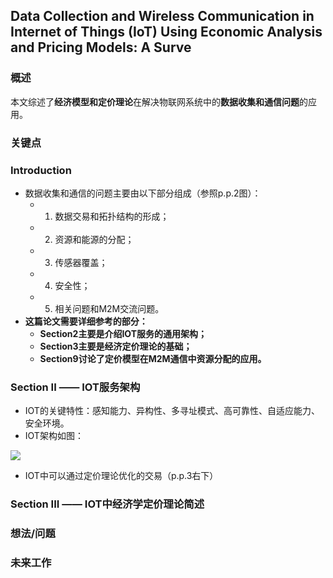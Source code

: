 ## Data Collection and Wireless Communication in Internet of Things (IoT) Using Economic Analysis and Pricing Models: A Surve


### 概述

本文综述了**经济模型和定价理论**在解决物联网系统中的**数据收集和通信问题**的应用。


### 关键点

### Introduction

- 数据收集和通信的问题主要由以下部分组成（参照p.p.2图）：
  - 1. 数据交易和拓扑结构的形成；
  - 2. 资源和能源的分配；
  - 3. 传感器覆盖；
  - 4. 安全性；
  - 5. 相关问题和M2M交流问题。
- **这篇论文需要详细参考的部分：**
	- **Section2主要是介绍IOT服务的通用架构；**
	- **Section3主要是经济定价理论的基础；**
	- **Section9讨论了定价模型在M2M通信中资源分配的应用。**

### Section II —— IOT服务架构

- IOT的关键特性：感知能力、异构性、多寻址模式、高可靠性、自适应能力、安全环境。
- IOT架构如图：

![](https://postimg.cc/XB4DPmng)

- IOT中可以通过定价理论优化的交易（p.p.3右下）

### Section III —— IOT中经济学定价理论简述




### 想法/问题




### 未来工作

   






